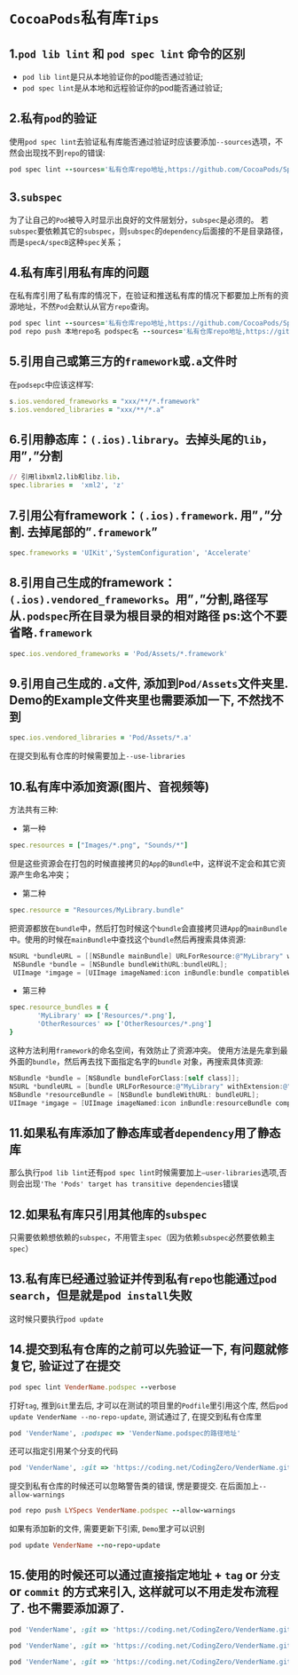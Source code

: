 # `CocoaPods`私有库`Tips` 

## 1.`pod lib lint` 和 `pod spec lint` 命令的区别
* `pod lib lint`是只从本地验证你的pod能否通过验证;
* `pod spec lint`是从本地和远程验证你的pod能否通过验证;

## 2.私有`pod`的验证
使用`pod spec lint`去验证私有库能否通过验证时应该要添加`--sources`选项，不然会出现找不到`repo`的错误:

```ruby
pod spec lint --sources='私有仓库repo地址,https://github.com/CocoaPods/Specs'
```

## 3.`subspec`
为了让自己的`Pod`被导入时显示出良好的文件层划分，`subspec`是必须的。
若`subspec`要依赖其它的`subspec`，则`subspec`的`dependency`后面接的不是目录路径，而是`specA/specB`这种`spec`关系；

## 4.私有库引用私有库的问题
在私有库引用了私有库的情况下，在验证和推送私有库的情况下都要加上所有的资源地址，不然`Pod`会默认从官方`repo`查询。

```ruby
pod spec lint --sources='私有仓库repo地址,https://github.com/CocoaPods/Specs'
pod repo push 本地repo名 podspec名 --sources='私有仓库repo地址,https://github.com/CocoaPods/Specs
```

## 5.引用自己或第三方的`framework`或`.a`文件时
在`podsepc`中应该这样写:

```ruby
s.ios.vendored_frameworks = "xxx/**/*.framework"
s.ios.vendored_libraries = "xxx/**/*.a”
```

## 6.引用静态库：`(.ios).library`。去掉头尾的`lib`，用”`,`”分割

```ruby
// 引用libxml2.lib和libz.lib.
spec.libraries =  'xml2', 'z'
```

## 7.引用公有framework：`(.ios).framework`. 用”`,`”分割. 去掉尾部的”`.framework`”

```ruby
spec.frameworks = 'UIKit','SystemConfiguration', 'Accelerate'
```

## 8.引用自己生成的framework：`(.ios).vendored_frameworks`。用”`,`”分割,路径写从`.podspec`所在目录为根目录的相对路径 ps:这个不要省略`.framework`

```ruby
spec.ios.vendored_frameworks = 'Pod/Assets/*.framework'
```

## 9.引用自己生成的`.a`文件, 添加到`Pod/Assets`文件夹里. Demo的Example文件夹里也需要添加一下, 不然找不到

```ruby
spec.ios.vendored_libraries = 'Pod/Assets/*.a'
```
在提交到私有仓库的时候需要加上`--use-libraries`
## 10.私有库中添加资源(图片、音视频等)
方法共有三种:

* 第一种

 ```ruby
 spec.resources = ["Images/*.png", "Sounds/*"]
 ```
但是这些资源会在打包的时候直接拷贝的`App`的`Bundle`中，这样说不定会和其它资源产生命名冲突；

* 第二种

 ```ruby
 spec.resource = "Resources/MyLibrary.bundle"
 ```
 把资源都放在`bundle`中，然后打包时候这个`bundle`会直接拷贝进`App`的`mainBundle`中。使用的时候在`mainBundle`中查找这个`bundle`然后再搜索具体资源:
 
 ```Objective-C
 NSURL *bundleURL = [[NSBundle mainBundle] URLForResource:@"MyLibrary" withExtension:@"bundle"];
  NSBundle *bundle = [NSBundle bundleWithURL:bundleURL];
  UIImage *imgage = [UIImage imageNamed:icon inBundle:bundle compatibleWithTraitCollection:nil];
 ```
 
* 第三种

 ```ruby
 spec.resource_bundles = {
		'MyLibrary' => ['Resources/*.png'],
	 	'OtherResources' => ['OtherResources/*.png']
 }
 ```
 
 这种方法利用`framework`的命名空间，有效防止了资源冲突。
使用方法是先拿到最外面的`bundle`，然后再去找下面指定名字的`bundle` 对象，再搜索具体资源:

 ```Objective-C
 NSBundle *bundle = [NSBundle bundleForClass:[self class]];
NSURL *bundleURL = [bundle URLForResource:@"MyLibrary" withExtension:@"bundle"];
NSBundle *resourceBundle = [NSBundle bundleWithURL: bundleURL];
UIImage *imgage = [UIImage imageNamed:icon inBundle:resourceBundle compatibleWithTraitCollection:nil];
 ```
 
## 11.如果私有库添加了静态库或者`dependency`用了静态库
那么执行`pod lib lint`还有`pod spec lint`时候需要加上`—user-libraries`选项,否则会出现`'The 'Pods' target has transitive dependencies`错误

## 12.如果私有库只引用其他库的`subspec`
只需要依赖想依赖的`subspec`，不用管主`spec`（因为依赖`subspec`必然要依赖主`spec`）

## 13.私有库已经通过验证并传到私有`repo`也能通过`pod search`，但是就是`pod install`失败
这时候只要执行`pod update`

## 14.提交到私有仓库的之前可以先验证一下, 有问题就修复它, 验证过了在提交

```ruby
pod spec lint VenderName.podspec --verbose
```
打好`tag`, 推到`Git`里去后, 才可以在测试的项目里的`Podfile`里引用这个库, 然后`pod update VenderName --no-repo-update`, 测试通过了, 在提交到私有仓库里

```ruby
pod 'VenderName', :podspec => 'VenderName.podspec的路径地址'
```

还可以指定引用某个分支的代码

```ruby
pod 'VenderName', :git => 'https://coding.net/CodingZero/VenderName.git', :branch => 'develop'
```

提交到私有仓库的时候还可以忽略警告类的错误, 愣是要提交. 在后面加上`--allow-warnings`

```ruby
pod repo push LYSpecs VenderName.podspec --allow-warnings
```
如果有添加新的文件, 需要更新下引索, `Demo`里才可以识别

```ruby
pod update VenderName --no-repo-update
```

## 15.使用的时候还可以通过直接指定地址 + `tag` or `分支` or `commit` 的方式来引入, 这样就可以不用走发布流程了. 也不需要添加源了.

```ruby
pod 'VenderName', :git => 'https://coding.net/CodingZero/VenderName.git', :tag => '0.8.1'

pod 'VenderName', :git => 'https://coding.net/CodingZero/VenderName.git', :branch => 'develop'

pod 'VenderName', :git => 'https://coding.net/CodingZero/VenderName.git', :commit => '0812fe81319af2411233'
```